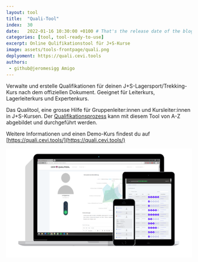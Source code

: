 ```yaml
---
layout: tool
title:  "Quali-Tool"
index:  30
date:   2022-01-16 10:30:00 +0100 # That's the release date of the blog entry
categories: [tool, tool-ready-to-use]
excerpt: Online Qulifikationstool für J+S-Kurse
image: assets/tools-frontpage/quali.png
deplyoment: https://quali.cevi.tools
authors:
 - github@jeromesigg Amigo
---
```


Verwalte und erstelle Qualifikationen für deinen J+S-Lagersport/Trekking-Kurs nach dem offiziellen Dokument. Geeignet für Leiterkurs, Lagerleiterkurs und Expertenkurs.

Das Qualitool, eine grosse Hilfe für Gruppenleiter:innen und Kursleiter:innen in J+S-Kursen. Der [Qualifikationsprozess](https://padlet.com/bollersimon/Bookmarks) kann mit diesem Tool von A-Z abgebildet und durchgeführt werden.

Weitere Informationen und einen Demo-Kurs findest du auf [https://quali.cevi.tools/](https://quali.cevi.tools/)

![Qualitool Banner](/assets/qualitool.png)